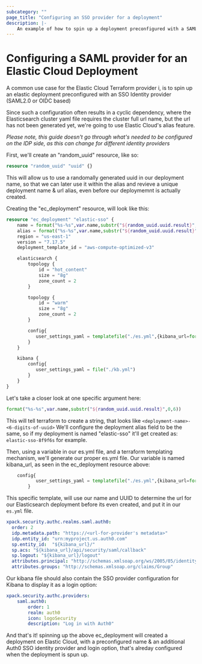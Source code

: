 ```yaml
---
subcategory: ""
page_title: "Configuring an SSO provider for a deployment"
description: |-
    An example of how to spin up a deployment preconfigured with a SAML provider
---
```


# Configuring a SAML provider for an Elastic Cloud Deployment

A common use case for the Elastic Cloud Terraform provider i, is to spin up an elastic deployment preconfigured with an SSO Identity provider (SAML2.0 or OIDC based)

Since such a configuration often results in a cyclic dependency, where the Elasticsearch cluster yaml file requires the cluster full url name, but the url has not been generated yet, we're going to use Elastic Cloud's alias feature.

*Please note, this guide doesn't go through what's needed to be configured on the IDP side, as this can change for different identity providers*

First, we'll create an "random_uuid" resource, like so:

```terraform
resource "random_uuid" "uuid" {}
```

This will allow us to use a randomally generated uuid in our deployment name, so that we can later use it within the alias and revieve a unique deployment name & url alias, even before our deploymemnt is actually created. 

Creating the "ec_deployment" resource, will look like this:

```terraform
resource "ec_deployment" "elastic-sso" {
    name = format("%s-%s",var.name,substr("${random_uuid.uuid.result}",0,6))
    alias = format("%s-%s",var.name,substr("${random_uuid.uuid.result}",0,6))
    region = "us-east-1"
    version = "7.17.5"
    deployment_template_id = "aws-compute-optimized-v3"

    elasticsearch {
        topology {
            id = "hot_content"
            size = "8g"
            zone_count = 2
        }

        topology {
            id = "warm"
            size = "8g"
            zone_count = 2
        }

        config{
           user_settings_yaml = templatefile("./es.yml",{kibana_url=format("https://%s-%s.kb.us-east-1.aws.found.io:9243",var.name,substr("${random_uuid.uuid.result}",0,6))})
        }
    }

    kibana {
        config{
           user_settings_yaml = file("./kb.yml")
        }
    }
}

```

Let's take a closer look at one specific argument here:
```terraform
format("%s-%s",var.name,substr("${random_uuid.uuid.result}",0,6))
```

This will tell terraform to create a string, that looks like  ```<deployment-name>-<6-digits-of-uuid>``` 
We'll configure the deployment alias field to be the same, so if my deployment is named "elastic-sso" it'll get created as:
```elastic-sso-8f9f6s``` for example.

Then, using a variable in our es.yml file, and a terraform templating mechanism, we'll generate our proper es.yml file. Our variable is named kibana_url, as seen in the ec_deployment resource above: 

```terraform
    config{
           user_settings_yaml = templatefile("./es.yml",{kibana_url=format("https://%s-%s.kb.us-east-1.aws.found.io:9243",var.name,substr("${random_uuid.uuid.result}",0,6))})
        }
```

This specific template, will use our name and UUID to determine the url for our Elasticsearch deployment before its even created, and put it in our ```es.yml``` file.

```yaml
xpack.security.authc.realms.saml.auth0:
  order: 2
  idp.metadata.path: "https://<url-for-provider's metadata>"
  idp.entity_id: "urn:myproject.us.auth0.com"
  sp.entity_id:  "${kibana_url}/"
  sp.acs: "${kibana_url}/api/security/saml/callback"
  sp.logout: "${kibana_url}/logout"
  attributes.principal: "http://schemas.xmlsoap.org/ws/2005/05/identity/claims/upn"
  attributes.groups: "http://schemas.xmlsoap.org/claims/Group"
```

Our kibana file should also contain the SSO provider configuration for Kibana to display it as a login option:

```yaml
xpack.security.authc.providers:
    saml.auth0:
        order: 1
        realm: auth0
        icon: logoSecurity
        description: "Log in with Auth0"
```

And that's it! spinning up the above ec_deployment will created a deployment on Elastic Cloud, with a preconfigured name & an additional Auth0 SSO identity provider and login option, that's alreday configured when the deployment is spun up.